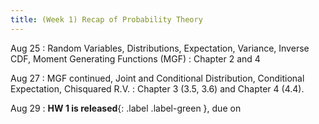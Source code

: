 ```yaml
---
title: (Week 1) Recap of Probability Theory
---
```


Aug 25
: Random Variables, Distributions, Expectation, Variance, Inverse CDF, Moment Generating Functions (MGF)
  : Chapter 2 and 4

Aug 27 
: MGF continued, Joint and Conditional Distribution, Conditional Expectation, Chisquared R.V. 
  : Chapter 3 (3.5, 3.6) and Chapter 4 (4.4).

Aug 29
: **HW 1 is released**{: .label .label-green }, due on 
